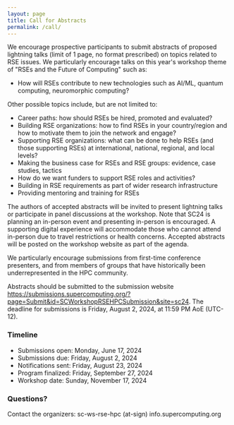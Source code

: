 ```yaml
---
layout: page
title: Call for Abstracts
permalink: /call/
---
```


We encourage prospective participants to submit abstracts of proposed lightning talks (limit of 1 page, no format prescribed) on topics related to RSE issues. We particularly encourage talks on this year's workshop theme of "RSEs and the Future of Computing" such as:
- How will RSEs contribute to new technologies such as AI/ML, quantum computing, neuromorphic computing?

Other possible topics include, but are not limited to:
- Career paths: how should RSEs be hired, promoted and evaluated?
- Building RSE organizations: how to find RSEs in your country/region and how to motivate them to join the network and engage?
- Supporting RSE organizations: what can be done to help RSEs (and those supporting RSEs) at international, national, regional, and local levels?
- Making the business case for RSEs and RSE groups: evidence, case studies, tactics
- How do we want funders to support RSE roles and activities?
- Building in RSE requirements as part of wider research infrastructure
- Providing mentoring and training for RSEs

The authors of accepted abstracts will be invited to present lightning talks or participate in panel discussions at the workshop. Note that SC24 is planning an in-person event and presenting in-person is encouraged. A supporting digital experience will accommodate those who cannot attend in-person due to travel restrictions or health concerns. Accepted abstracts will be posted on the workshop website as part of the agenda.

We particularly encourage submissions from first-time conference presenters, and from members of groups that have historically been underrepresented in the HPC community.

Abstracts should be submitted to the submission website <https://submissions.supercomputing.org/?page=Submit&id=SCWorkshopRSEHPCSubmission&site=sc24>. The deadline for submissions is Friday, August 2, 2024, at 11:59 PM AoE (UTC-12).

### Timeline

- Submissions open:  Monday, June 17, 2024
- Submissions due:  Friday, August 2, 2024
- Notifications sent:  Friday, August 23, 2024
- Program finalized:  Friday, September 27, 2024
- Workshop date:  Sunday, November 17, 2024

### Questions?

Contact the organizers:  sc-ws-rse-hpc (at-sign) info.supercomputing.org

